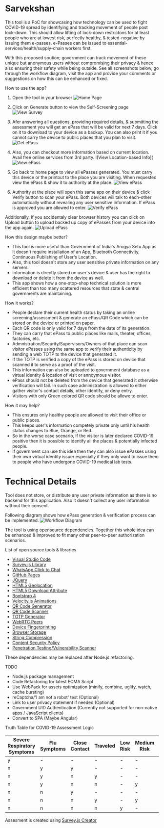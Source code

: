 # Sarvekshan
 
This tool is a PoC for showcasing how technology can be used to fight COVID-19 spread by identifying and tracking movement of people post lock-down. This should allow lifting of lock-down restrictons for at least people who are at lowest risk, perfectly healthy, & tested-negative by issuing them e-passes. e-Passes can be issued to essential-services/health/supply-chain workers first. 

With this proposed soution; government can track movement of these unique but anonymous users without compromising their privacy & hence also ensuring their safety while being outside. See all screenshots below, go through the workflow diagram, visit the app and provide your comments or suggestions on how this can be enhanced or fixed.

How to use the app?

1. Open the tool in your browser
![Home Page](https://github.com/kaizenberg/Sarvekshan/blob/master/home.png)

2. Click on Generate button to view the Self-Screening page
![View Survey](https://github.com/kaizenberg/Sarvekshan/blob/master/generate.png)

3. Afer answering all questions, providing required details, & submitting the assessment you will get an ePass that will be valid for next 7 days. Click on it to download to your device as a backup. You can also print it if you cannot carry the device to public places that you plan to visit.
![Get ePass](https://github.com/kaizenberg/Sarvekshan/blob/master/result.png)

4. Also, you can checkout more information based on current location. Avail free online services from 3rd party.
![View Location-based Info](![View ePass](https://github.com/kaizenberg/Sarvekshan/blob/master/info.png)

5. Go back to home page to view all ePasses generated. You must carry this device or the printout to the place you are visiting. When requested view the ePass & show it to authority at the place.
![View ePass](https://github.com/kaizenberg/Sarvekshan/blob/master/view.png)

6. Authority at the place will open this same app on their device & click Verify button to scan your ePass. Both devices will talk to each-other automatically without revealing any user sensitive information. If ePass is approved you are allowed to enter. 
![Verify ePass](https://github.com/kaizenberg/Sarvekshan/blob/master/verify.png)

Additionally, if you accidentaly clear browser history you can click on Upload button to upload backed up copy of ePasses from your device into the app again.
![Upload ePass](https://github.com/kaizenberg/Sarvekshan/blob/master/upload.png)

How this design maybe better?
- This tool is more useful than Government of India's Arogya Setu App as it doesn't require installation of an App, Bluetooth Connectivity, Continuous Publishing of User's Location.
- Also, this tool doesn't store any user sensitive private information on any servers.
- Information is directly stored on user's device & user has the right to download or delete it from the device as well.
- This app shows how a one-stop-shop technical solution is more efficient than too many scattered resources that state & central governments are maintaining.
 
How it works?
- People declare their current health status by taking an online screening/assessment & generate an ePass/QR Code which can be stored on the device or printed on paper.
- Each QR code is only valid for 7 days from the date of its generation.
- They can carry that ePass to public places like malls, theater, offices, factories, etc.
- Admnistration/Security/Supervisors/Owners of that place can scan visitor ePasses using the same app to verify their authenticity by sending a web TOTP to the device that generated it.
- If the TOTP is verified a copy of the ePass is stored on device that scanned it to serve as a proof of the visit.
- This information can also be uploaded to government database as a virtual identity & location of visit or annoymous visitor.
- ePass should not be deleted from the device that generated it otherwise verification will fail. In such case administration is allowed to either gather visitor's contact details, other identify, or deny entry.
- Visitors with only Green colored QR code should be allowe to enter.

How it may help?
- This ensures only healthy people are allowed to visit their office or public places.
- This keeps user's information competely private only until his health status changes to Blue, Orange, or Red.
- So in the worse case scenario, if the visitor is later declared COVID-19 positive then it is possible to identify all the places & potentially infected people.
- If government can use this idea then they can also issue ePasses using their own virtual identity issuer especially if they only want to issue them to people who have undergone COVID-19 medical lab tests.

# Technical Details

Tool does not store, or distribute any user private information as there is no backend for this application. Also it doesn't collect any user information without their consent.

Following diagram shows how ePass generation & verification process can be implemented.
![Workflow Diagram](https://github.com/kaizenberg/Sarvekshan/blob/master/workflow.png)

The tool is using opensource dependencies. Together this whole idea can be enhanced & improved to fit many other peer-to-peer authorization scenarios.

List of open source tools & libraries.
- [Visual Studio Code](https://code.visualstudio.com/)
- [Survey.js Library](https://surveyjs.io/Overview/Library)
- [WhatsApp Click to Chat](https://faq.whatsapp.com/en/android/26000030/)
- [GitHub Pages](https://pages.github.com/)
- [JQuery](https://jquery.com/download/)
- [HTML5 Geolocation](https://www.w3schools.com/html/html5_geolocation.asp)
- [HTML5 Download Attribute](https://www.w3schools.com/tags/att_a_download.asp)
- [Bootstrap 4](https://getbootstrap.com/docs/4.4/getting-started/introduction/)
- [Velocity.js Animations](http://velocityjs.org/)
- [QR Code Generator](https://github.com/lifthrasiir/qr.js)
- [QR Code Scanner](https://github.com/robinsonmax/QR-Code-Scanner)
- [TOTP Generator](https://github.com/jiangts/JS-OTP)
- [WebRTC Peers](https://github.com/peers/peerjs)
- [Device Fingerprinting](https://github.com/jackspirou/clientjs)
- [Browser Storage](https://github.com/localForage/localForage)
- [String Compression](https://github.com/pieroxy/lz-string)
- [Content Security Policy](https://developer.mozilla.org/en-US/docs/Web/HTTP/CSP)
- [Penetration Testing/Vulnerability Scanner](https://observatory.mozilla.org/)

These dependencies may be replaced after Node.js refactoring.

TODO
- Node.js package management
- Code Refactoring for latest ECMA Script
- Use WebPack for assets optimization (minify, combine, uglify, watch, cache bursting)
- reCaptcha/'I am not a robot' test (Optional)
- Link to user privacy statement if needed (Optional)
- Government UID Authentication (Currently not supported for non-native apps / JavaScript clients)
- Convert to SPA (Maybe Angular)

Truth Table for COVID-19 Assessment Logic

|Severe Respiratory Symptoms|Flu Symptoms|Close Contact|Traveled|Low Risk|Medium Risk|High Risk|Emergency|
|-|-|-|-|-|-|-|-|
|y|-|-|-|-|-|-|y|
|n|y|y|-|-|-|y|-|
|n|y|n|y|-|-|y|-|
|n|y|n|n|-|y|-|-|
|n|n|y|-|-|-|y|-|
|n|n|n|y|-|y|-|-|
|n|n|n|n|y|-|-|-|

Assesment is created using [Survey.js Creator](https://surveyjs.io/create-survey)
